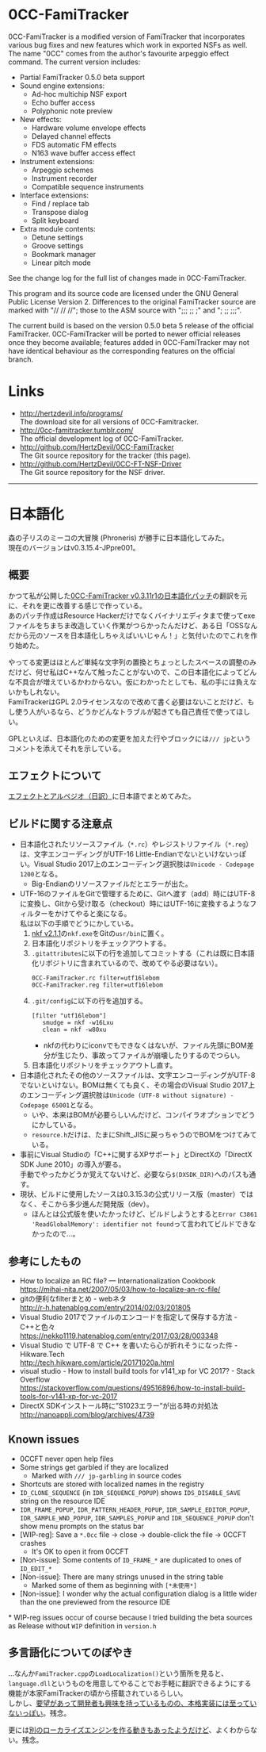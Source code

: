 # 0CC-FamiTracker

0CC-FamiTracker is a modified version of FamiTracker that incorporates various bug fixes and new features which work in exported NSFs as well. The name "0CC" comes from the author's favourite arpeggio effect command. The current version includes:

- Partial FamiTracker 0.5.0 beta support
- Sound engine extensions:
   - Ad-hoc multichip NSF export
   - Echo buffer access
   - Polyphonic note preview
- New effects:
   - Hardware volume envelope effects
   - Delayed channel effects
   - FDS automatic FM effects
   - N163 wave buffer access effect
- Instrument extensions:
   - Arpeggio schemes
   - Instrument recorder
   - Compatible sequence instruments
- Interface extensions:
   - Find / replace tab
   - Transpose dialog
   - Split keyboard
- Extra module contents:
   - Detune settings
   - Groove settings
   - Bookmark manager
   - Linear pitch mode

See the change log for the full list of changes made in 0CC-FamiTracker.

This program and its source code are licensed under the GNU General Public License Version 2. Differences to the original FamiTracker source are marked with "// // //"; those to the ASM source with ";;; ;; ;" and "; ;; ;;;".

The current build is based on the version 0.5.0 beta 5 release of the official FamiTracker. 0CC-FamiTracker will be ported to newer official releases once they become available; features added in 0CC-FamiTracker may not have identical behaviour as the corresponding features on the official branch.

# Links

- http://hertzdevil.info/programs/  
  The download site for all versions of 0CC-Famitracker.
- http://0cc-famitracker.tumblr.com/  
  The official development log of 0CC-FamiTracker.
- http://github.com/HertzDevil/0CC-FamiTracker  
  The Git source repository for the tracker (this page).
- http://github.com/HertzDevil/0CC-FT-NSF-Driver  
  The Git source repository for the NSF driver.

---

# 日本語化

森の子リスのミーコの大冒険 (Phroneris) が勝手に日本語化してみた。  
現在のバージョンはv0.3.15.4-JPpre001。

## 概要

かつて私が公開した[0CC-FamiTracker v0.3.11r1の日本語化パッチ](http://phroneris.com/text/20150911.shtml "自サイトの配布ページ")の翻訳を元に、それを更に改善する感じで作っている。  
あのパッチ作成はResource Hackerだけでなくバイナリエディタまで使ってexeファイルをちまちま改造していく作業がつらかったんだけど、ある日「OSSなんだから元のソースを日本語化しちゃえばいいじゃん！」と気付いたのでこれを作り始めた。

やってる変更はほとんど単純な文字列の置換とちょっとしたスペースの調整のみだけど、何せ私はC++なんて触ったことがないので、この日本語化によってどんな不具合が増えているかわからない。仮にわかったとしても、私の手には負えないかもしれない。  
FamiTrackerはGPL 2.0ライセンスなので改めて書く必要はないことだけど、もし使う人がいるなら、どうかどんなトラブルが起きても自己責任で使ってほしい。

GPLといえば、日本語化のための変更を加えた行やブロックには`/// jp`というコメントを添えてそれを示している。

## エフェクトについて

[エフェクトとアルペジオ（日訳）](エフェクトとアルペジオ（日訳）.md "別ファイルへのリンク")に日本語でまとめてみた。

## ビルドに関する注意点

+ 日本語化されたリソースファイル（`*.rc`）やレジストリファイル（`*.reg`）は、文字エンコーディングがUTF-16 Little-Endianでないといけないっぽい。Visual Studio 2017上のエンコーディング選択肢は`Unicode - Codepage 1200`となる。
  - Big-Endianのリソースファイルだとエラーが出た。
+ UTF-16のファイルをGitで管理するために、Gitへ渡す（add）時にはUTF-8に変換し、Gitから受け取る（checkout）時にはUTF-16に変換するようなフィルターをかけてやると楽になる。  
  私は以下の手順でどうにかしている。
  1. [nkf v2.1.1](https://www.vector.co.jp/soft/win95/util/se295331.html "nkf v2.1.1 配布サイト")の`nkf.exe`をGitの`usr/bin`に置く。
  2. 日本語化リポジトリをチェックアウトする。
  3. `.gitattributes`に以下の行を追加してコミットする（これは既に日本語化リポジトリに含まれているので、改めてやる必要はない）。
     ```
	 0CC-FamiTracker.rc filter=utf16lebom
	 0CC-FamiTracker.reg filter=utf16lebom
	 ```
  4. `.git/config`に以下の行を追加する。
     ```
     [filter "utf16lebom"]
     	smudge = nkf -w16Lxu
     	clean = nkf -w80xu
     ```
	 - nkfの代わりにiconvでもできなくはないが、ファイル先頭にBOM差分が生じたり、事故ってファイルが崩壊したりするのでつらい。
  5. 日本語化リポジトリをチェックアウトし直す。
+ 日本語化されたその他のソースファイルは、文字エンコーディングがUTF-8でないといけない。BOMは無くても良く、その場合のVisual Studio 2017上のエンコーディング選択肢は`Unicode (UTF-8 without signature) - Codepage 65001`となる。
  - いや、本来はBOMが必要らしいんだけど、コンパイラオプションでどうにかしている。
  - `resource.h`だけは、たまにShift_JISに戻っちゃうのでBOMをつけてみている。
+ 事前にVisual Studioの「C++に関するXPサポート」とDirectXの「DirectX SDK June 2010」の導入が要る。  
  手動でやったかどうか覚えてないけど、必要なら`$(DXSDK_DIR)`へのパスも通す。
+ 現状、ビルドに使用したソースは0.3.15.3の公式リリース版（master）ではなく、そこから多少進んだ開発版（dev）。
  - ほんとは公式版を使いたかったけど、ビルドしようとすると`Error C3861 'ReadGlobalMemory': identifier not found`って言われてビルドできなかったので…。

## 参考にしたもの

+ How to localize an RC file? — Internationalization Cookbook  
  https://mihai-nita.net/2007/05/03/how-to-localize-an-rc-file/
+ gitの便利なfilterまとめ - webネタ  
  http://r-h.hatenablog.com/entry/2014/02/03/201805
+ Visual Studio 2017でファイルのエンコードを指定して保存する方法 - C++と色々  
  https://nekko1119.hatenablog.com/entry/2017/03/28/003348
+ Visual Studio で UTF-8 で C++ を書いたら心が折れそうになった件 - Hikware.Tech  
  http://tech.hikware.com/article/20171020a.html
+ visual studio - How to install build tools for v141_xp for VC 2017? - Stack Overflow  
  https://stackoverflow.com/questions/49516896/how-to-install-build-tools-for-v141-xp-for-vc-2017
+ DirectX SDKインストール時に”S1023エラー”が出る時の対処法  
  http://nanoappli.com/blog/archives/4739

## Known issues

+ 0CCFT never open help files
+ Some strings get garbled if they are localized
  - Marked with `/// jp-garbling` in source codes
+ Shortcuts are stored with localized names in the registry
+ `ID_CLONE_SEQUENCE` (in `IDR_SEQUENCE_POPUP`) shows `IDS_DISABLE_SAVE` string on the resource IDE
+ `IDR_FRAME_POPUP`, `IDR_PATTERN_HEADER_POPUP`, `IDR_SAMPLE_EDITOR_POPUP`, `IDR_SAMPLE_WND_POPUP`, `IDR_SAMPLES_POPUP` and `IDR_SEQUENCE_POPUP` don't show menu prompts on the status bar
+ [WIP-reg]: Save a `*.0cc` file -> close -> double-click the file -> 0CCFT crashes
  - It's OK to open it from 0CCFT
+ [Non-issue]: Some contents of `ID_FRAME_*` are duplicated to ones of `ID_EDIT_*`
+ [Non-issue]: There are many strings unused in the string table
  - Marked some of them as beginning with `[*未使用*]`
+ [Non-issue]: I wonder why the actual configuration dialog is a little wider than the one previewed from the resource IDE

\* WIP-reg issues occur of course because I tried building the beta sources as Release without `WIP` definition in `version.h`

## 多言語化についてのぼやき

…なんか`FamiTracker.cpp`の`LoadLocalization()`という箇所を見ると、`language.dll`というものを用意してやることでお手軽に翻訳できるようにする機能が本家FamiTrackerの頃から搭載されているらしい。  
しかし、[要望があって開発者も興味を持っているものの、本格実装には至っていないっぽい](http://forums.famitracker.com/viewtopic.php?t=380 "FamiTracker公式フォーラムのトピック")。残念。

更には[別のローカライズエンジンを作る動きもあったようだけど](http://forums.famitracker.com/viewtopic.php?p=9456 "FamiTracker公式フォーラムのトピック")、よくわからない。残念。


